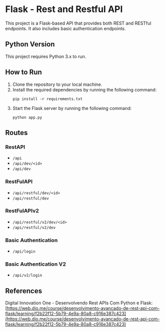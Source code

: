 # Flask - Rest and Restful API

This project is a Flask-based API that provides both REST and RESTful endpoints. It also includes basic authentication endpoints.

## Python Version
This project requires Python 3.x to run.

## How to Run
1. Clone the repository to your local machine.
2. Install the required dependencies by running the following command:
   ```
   pip install -r requirements.txt
   ```
3. Start the Flask server by running the following command:
   ```
   python app.py
   ```

## Routes

### RestAPI
- `/api`
- `/api/dev/<id>`
- `/api/dev`

### RestFulAPI
- `/api/restful/dev/<id>`
- `/api/restful/dev`

### RestFulAPIv2
- `/api/restful/v2/dev/<id>`
- `/api/restful/v2/dev`

### Basic Authentication
- `/api/login`

### Basic Authentication V2
- `/api/v2/login`

## References
Digital Innovation One - Desenvolvendo Rest APIs Com Python e Flask: [https://web.dio.me/course/desenvolvimento-avancado-de-rest-api-com-flask/learning/f2b22f12-5b79-4e9a-80a8-c916e387c423](https://web.dio.me/course/desenvolvimento-avancado-de-rest-api-com-flask/learning/f2b22f12-5b79-4e9a-80a8-c916e387c423)